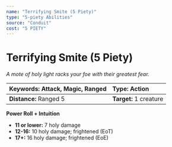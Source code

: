 ```yaml
---
name: "Terrifying Smite (5 Piety)"
type: "5-piety Abilities"
source: "Conduit"
cost: "5 PIETY"
---
```


# Terrifying Smite (5 Piety)

*A mote of holy light racks your foe with their greatest fear.*

| **Keywords:** Attack, Magic, Ranged | **Type:** Action |
| :-- | :-- |
| **Distance:** Ranged 5 | **Target:** 1 creature |

**Power Roll + Intuition**

- **11 or lower:** 7 holy damage
- **12-16:** 10 holy damage; frightened (EoT)
- **17+:** 16 holy damage; frightened (EoE)

